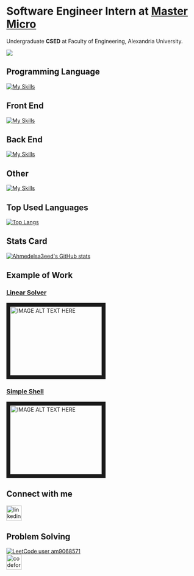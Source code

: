 # Software Engineer Intern at [Master Micro](https://www.master-micro.com/)

Undergraduate **CSED** at Faculty of Engineering, Alexandria University.  

![](https://komarev.com/ghpvc/?username=Ahmedelsa3eed)

## Programming Language
[![My Skills](https://skills.thijs.gg/icons?i=javascript,ts,java,scala,c)](https://skills.thijs.gg)

## Front End
[![My Skills](https://skills.thijs.gg/icons?i=html,css,angular,bootstrap)](https://skills.thijs.gg)

## Back End
[![My Skills](https://skills.thijs.gg/icons?i=spring,mongodb,nodejs,postgresql,mysql)](https://skills.thijs.gg)

## Other
[![My Skills](https://skills.thijs.gg/icons?i=git,github,aws,azure,linux)](https://skills.thijs.gg)

## Top Used Languages
[![Top Langs](https://github-readme-stats.vercel.app/api/top-langs/?username=Ahmedelsa3eed&layout=compact&langs_count=7)](https://github.com/anuraghazra/github-readme-stats)

## Stats Card
[![Ahmedelsa3eed's GitHub stats](https://github-readme-stats.vercel.app/api?username=Ahmedelsa3eed&hide=stars&count_private=true&show_icons=true&theme=radical)](https://github.com/Ahmedelsa3eed/github-readme-stats)

## Example of Work
### [Linear Solver](https://github.com/Ahmedelsa3eed/linear-solver.git)
<a href="http://www.youtube.com/watch?feature=player_embedded&v=414o_cRAKyQ
" target="_blank"><img src="http://img.youtube.com/vi/414o_cRAKyQ/0.jpg" 
alt="IMAGE ALT TEXT HERE" width="240" height="180" border="10" /></a>

### [Simple Shell](https://github.com/Ahmedelsa3eed/Simple-Shell-Multi-Processing-.git) 
<a href="http://www.youtube.com/watch?feature=player_embedded&v=ldxgQJ777TI
" target="_blank"><img src="http://img.youtube.com/vi/ldxgQJ777TI/0.jpg" 
alt="IMAGE ALT TEXT HERE" width="240" height="180" border="10" /></a>

## Connect with me
[<img src='https://cdn.jsdelivr.net/npm/simple-icons@3.0.1/icons/linkedin.svg' alt='linkedin' height='40'>](https://www.linkedin.com/in/el-saeed/)

## Problem Solving 
[![LeetCode user am9068571](https://img.shields.io/badge/dynamic/json?style=plastic&labelColor=black&color=%23ffa116&label=Solved&query=solved&url=https%3A%2F%2Fleetcode-badge.vercel.app%2Fapi%2Fusers%2Fam9068571&logo=leetcode&logoColor=yellow)](https://leetcode.com/am9068571/)  
[<img src='https://cdn.jsdelivr.net/npm/simple-icons@3.0.1/icons/codeforces.svg' alt='codeforces' height='40'>](https://codeforces.com/profile/Ahmed_sa3ed)
